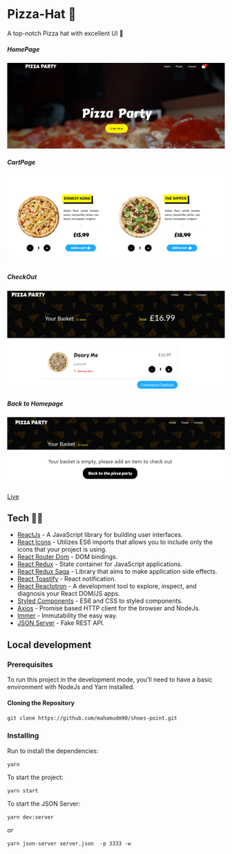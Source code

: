 # Pizza-Hat 🧆
A top-notch Pizza hat with excellent UI 🍕

##### HomePage
![ScreenShot of Form](screenshots/a.png)

##### CartPage
![ScreenShot of Form](screenshots/b.png)

##### CheckOut
![ScreenShot of Form](screenshots/c.png)

##### Back to Homepage
![ScreenShot of Form](screenshots/d.png)


 [ Live ]()

## Tech 👨‍💻

- [ReactJs](https://reactjs.org) - A JavaScript library for building user interfaces.
- [React Icons](https://styled-components.com/) - Utilizes ES6 imports that allows you to include only the icons that your project is using.
- [React Router Dom](https://github.com/ReactTraining/react-router/tree/master/packages/react-router-dom) - DOM bindings.
- [React Redux](https://redux.js.org/basics/usage-with-react) - State container for JavaScript applications.
- [React Redux Saga](https://redux-saga.js.org/) - Library that aims to make application side effects.
- [React Toastify](https://github.com/fkhadra/react-toastify) - React notification.
- [React Reactotron](https://github.com/infinitered/reactotron) - A development tool to explore, inspect, and diagnosis your React DOM/JS apps.
- [Styled Components](https://eslint.org) - ES6 and CSS to styled components.
- [Axios](https://github.com/axios/axios) - Promise based HTTP client for the browser and NodeJs.
- [Immer](https://github.com/immerjs/immer) - Immutability the easy way.
- [JSON Server](https://github.com/typicode/json-server) - Fake REST API.

## Local development

### Prerequisites

To run this project in the development mode, you'll need to have a basic environment with NodeJs and Yarn installed.

#### Cloning the Repository

```
git clone https://github.com/mahamudm90/shoes-point.git
```

### Installing

Run to install the dependencies:

```
yarn
```

To start the project:

```
yarn start
```

To start the JSON Server:

```
yarn dev:server
```

_or_

```
yarn json-server server.json  -p 3333 -w
```

